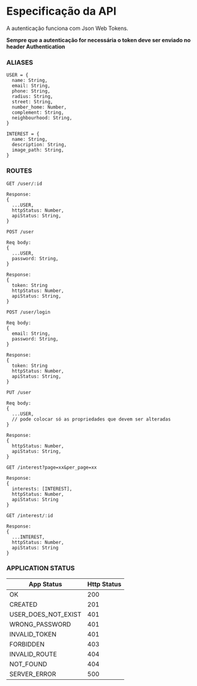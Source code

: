 # Especificação da API

A autenticação funciona com Json Web Tokens.

**Sempre que a autenticação for necessária o token deve ser enviado no header Authentication**

### ALIASES
```
USER = {
  name: String,
  email: String,
  phone: String,
  radius: String,
  street: String,
  number_home: Number,
  complement: String,
  neighbourhood: String,
}

INTEREST = {
  name: String,
  description: String,
  image_path: String,
}
```

### ROUTES

```
GET /user/:id

Response:
{
  ...USER,
  httpStatus: Number,
  apiStatus: String,
}
```

```
POST /user

Req body:
{
  ...USER,
  password: String,
}

Response:
{
  token: String
  httpStatus: Number,
  apiStatus: String,
}
```

```
POST /user/login

Req body:
{
  email: String,
  password: String,
}

Response:
{
  token: String
  httpStatus: Number,
  apiStatus: String,
}
```

```
PUT /user

Req body:
{
  ...USER,
  // pode colocar só as propriedades que devem ser alteradas    
}

Response:
{
  httpStatus: Number,
  apiStatus: String,
}
```

```
GET /interest?page=xx&per_page=xx

Response:
{
  interests: [INTEREST],
  httpStatus: Number,
  apiStatus: String
}
```

```
GET /interest/:id

Response:
{
  ...INTEREST,
  httpStatus: Number,
  apiStatus: String
}

```

### APPLICATION STATUS

| App Status | Http Status |
|---|---|
| OK | 200 |
| CREATED | 201 |
| USER_DOES_NOT_EXIST | 401 |
| WRONG_PASSWORD | 401 |
| INVALID_TOKEN | 401 |
| FORBIDDEN | 403 |
| INVALID_ROUTE | 404 |
| NOT_FOUND | 404 |
| SERVER_ERROR | 500 |